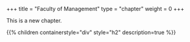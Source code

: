+++
title = "Faculty of Management"
type = "chapter"
weight = 0
+++

This is a new chapter.

{{% children containerstyle="div" style="h2" description=true %}}